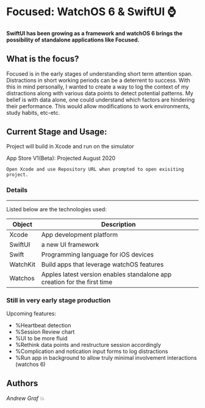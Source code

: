 # Focused: WatchOS 6 & SwiftUI  :watch: 
#### SwiftUI has been growing as a framework and watchOS 6 brings the possibility of standalone applications like Focused.
  
  
## What is the focus?  
  
Focused is in the early stages of understanding short term attention span. Distractions in short working periods can be a deterrent to success. With this in mind personally, I wanted to create a way to log the context of my distractions along with various data points to detect potential patterns. My belief is with data alone, one could understand which factors are hindering their performance. This would allow modifications to work environments, study habits, etc-etc. 
  
  
  
  
## Current Stage and Usage:  
Project will build in Xcode and run on the simulator

App Store V1(Beta): Projected August 2020
  
```  
Open Xcode and use Repository URL when prompted to open exisiting project.
```  


  
### Details  
  
------  
  
Listed below are the technologies used:

Object | Description  
--------|---------------  
Xcode | App development platform 
SwiftUI | a new UI framework
Swift | Programming language for iOS devices
WatchKit | Build apps that leverage watchOS features
Watchos | Apples latest version enables standalone app creation for the first time


### Still in very early stage production


Upcoming features:

- %Heartbeat detection
- %Session Review chart 
- %UI to be more fluid
- %Rethink data points and restructure session accordingly
- %Complication and notication input forms to log distractions
- %Run app in background to allow truly minimal involvement interactions (watchos 6)
  

  

## Authors

  *Andrew Graf*  :boom:

